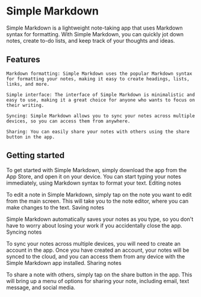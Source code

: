 # Simple Markdown

Simple Markdown is a lightweight note-taking app that uses Markdown syntax for formatting. With Simple Markdown, you can quickly jot down notes, create to-do lists, and keep track of your thoughts and ideas.

## Features

    Markdown formatting: Simple Markdown uses the popular Markdown syntax for formatting your notes, making it easy to create headings, lists, links, and more.

    Simple interface: The interface of Simple Markdown is minimalistic and easy to use, making it a great choice for anyone who wants to focus on their writing.

    Syncing: Simple Markdown allows you to sync your notes across multiple devices, so you can access them from anywhere.

    Sharing: You can easily share your notes with others using the share button in the app.

## Getting started

To get started with Simple Markdown, simply download the app from the App Store, and open it on your device. You can start typing your notes immediately, using Markdown syntax to format your text.
Editing notes

To edit a note in Simple Markdown, simply tap on the note you want to edit from the main screen. This will take you to the note editor, where you can make changes to the text.
Saving notes

Simple Markdown automatically saves your notes as you type, so you don't have to worry about losing your work if you accidentally close the app.
Syncing notes

To sync your notes across multiple devices, you will need to create an account in the app. Once you have created an account, your notes will be synced to the cloud, and you can access them from any device with the Simple Markdown app installed.
Sharing notes

To share a note with others, simply tap on the share button in the app. This will bring up a menu of options for sharing your note, including email, text message, and social media.
